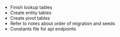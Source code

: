 - Finish lookup tables
- Create entity tables
- Create pivot tables
- Refer to notes about order of migration and seeds
- Constants file for api endpoints
